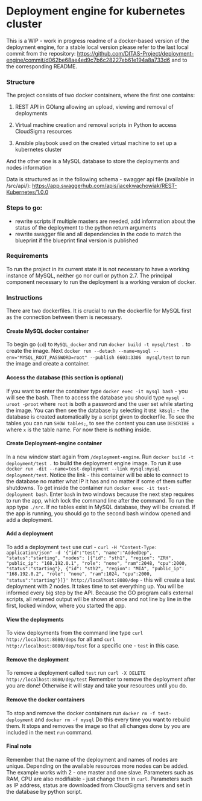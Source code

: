 # Deployment engine for kubernetes cluster

This is a WIP - work in progress readme of a docker-based version of the deployment engine,
for a stable local version please refer to the last local commit from the repository:
https://github.com/DITAS-Project/deployment-engine/commit/d062be68ae4ed9c7b6c28227eb61e194a8a733d6
and to the corresponding README.

### Structure
The project consists of two docker containers, where the first one contains:
1. REST API in GOlang allowing an upload, viewing and removal of deployments

2. Virtual machine creation and removal scripts in Python to access CloudSigma resources

3. Ansible playbook used on the created virtual machine to set up a kubernetes cluster

And the other one is a MySQL database to store the deployments and nodes information

Data is structured as in the following schema - swagger api file (available in /src/api/):
https://app.swaggerhub.com/apis/jacekwachowiak/REST-Kubernetes/1.0.0

### Steps to go:
* rewrite scripts if multiple masters are needed, add information about the status of the deployment to the python return arguments
* rewrite swagger file and all dependencies in the code to match the blueprint if the blueprint final version is published

### Requirements
To run the project in its current state it is not necessary to have a working instance of MySQL,
neither go nor 
curl or python 2.7.
The principal component necessary to run the deployment is a working version of docker.

### Instructions
There are two dockerfiles. It is crucial to run the dockerfile for MySQL first as the connection between them is necessary.

#### Create MySQL docker container
To begin go (`cd`) to `MySQL_docker` and run `docker build -t mysql/test .` to create the image. 
Next `docker run --detach --name=mysql --env="MYSQL_ROOT_PASSWORD=root" --publish 6603:3306  mysql/test` to run the image and create a container.

#### Access the database (this section is optional)
If you want to enter the container type `docker exec -it mysql bash` - you will see the bash.
Then to access the database you should type `mysql -uroot -proot` where `root` is both a password and the user set while starting the image.
You can then see the database by selecting it `USE k8sql;` - the database is created automatically by a script given to dockerfile.
To see the tables you can run `SHOW tables;`, to see the content you can use `DESCRIBE x` where `x` is the table name.
For now there is nothing inside.

#### Create Deployment-engine container
In a new window start again from `/deployment-engine`. Run `docker build -t deployment/test .` to build the deployment engine image.
To run it use `docker run -dit --name=test-deployment --link mysql:mysql deployment/test`. Notice the link - this container will be able to connect to the database no matter what IP it has and no matter if some of them suffer shutdowns.
To get inside the container run `docker exec -it test-deployment bash`.
Enter `bash` in two windows because the next step requires to run the app, which lock the command line after the command.
To run the app type `./src`. If no tables exist in MySQL database, they will be created.
If the app is running, you should go to the second bash window opened and add a deployment.

#### Add a deployment
To add a deployment `test` use curl - 
`curl -H "Content-Type: application/json" -d '{"id":"test", "name":"AddedDep", "status":"starting", "nodes": [{"id": "sth1", "region": "ZRH", "public_ip": "168.192.0.1", "role": "none", "ram":2048, "cpu":2000, "status":"starting"}, {"id": "sth2", "region": "MIA", "public_ip": "168.192.0.2", "role": "none", "ram":1024, "cpu":2000, "status":"starting"}]}' http://localhost:8080/dep` - this will create a test deployment with 2 nodes. 
It takes time to set everything up. You will be informed every big step by the API. Because the GO program calls external scripts, 
all returned output will be shown at once and not line by line in the first, locked window, where you started the app.

#### View the deployments
To view deployments from the command line type `curl http://localhost:8080/deps` for all and `curl http://localhost:8080/dep/test` for a specific one - `test` in this case.

#### Remove the deployment
To remove a deployment called `test` run `curl -X DELETE http://localhost:8080/dep/test`
Remember to remove the deployment after you are done! Otherwise it will stay and take your resources until you do.

#### Remove the docker containers
To stop and remove the docker containers run `docker rm -f test-deployment` and `docker rm -f mysql`
Do this every time you want to rebuild them. It stops and removes the image so that all changes done by you are included in the next `run` command.
#### Final note
Remember that the name of the deployment and names of nodes are unique. Depending on the available resources more nodes can be added. The example works with 2 - one master and one slave. Parameters such as RAM, CPU are also modifiable - just change them in `curl`.
Parameters such as IP address, status are downloaded from CloudSigma servers and set in the database by python script.

